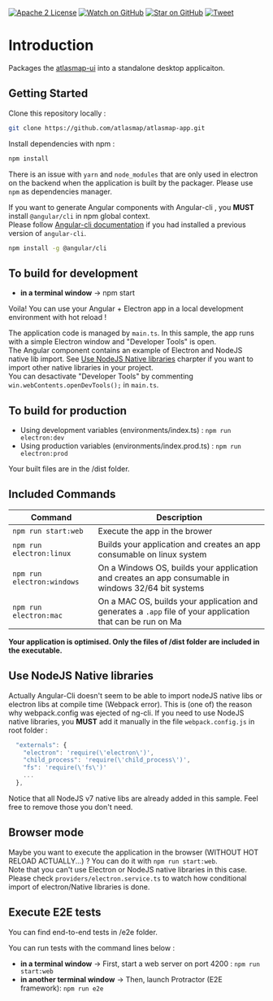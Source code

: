 [![Apache 2 License][license-badge]][license]
[![Watch on GitHub][github-watch-badge]][github-watch]
[![Star on GitHub][github-star-badge]][github-star]
[![Tweet][twitter-badge]][twitter]

# Introduction

Packages the [atlasmap-ui](https://github.com/atlasmap/atlasmap-ui) into a standalone desktop applicaiton. 

## Getting Started

Clone this repository locally :

``` bash
git clone https://github.com/atlasmap/atlasmap-app.git
```

Install dependencies with npm :

``` bash
npm install
```

There is an issue with `yarn` and `node_modules` that are only used in electron on the backend when the application is built by the packager. Please use `npm` as dependencies manager.

If you want to generate Angular components with Angular-cli , you **MUST** install `@angular/cli` in npm global context.  
Please follow [Angular-cli documentation](https://github.com/angular/angular-cli) if you had installed a previous version of `angular-cli`.

``` bash
npm install -g @angular/cli
```

## To build for development

- **in a terminal window** -> npm start  

Voila! You can use your Angular + Electron app in a local development environment with hot reload !

The application code is managed by `main.ts`. In this sample, the app runs with a simple Electron window and "Developer Tools" is open.  
The Angular component contains an example of Electron and NodeJS native lib import. See [Use NodeJS Native libraries](#use-nodejs-native-libraries) charpter if you want to import other native libraries in your project.  
You can desactivate "Developer Tools" by commenting `win.webContents.openDevTools();` in `main.ts`.

## To build for production

- Using development variables (environments/index.ts) :  `npm run electron:dev`
- Using production variables (environments/index.prod.ts) :  `npm run electron:prod`

Your built files are in the /dist folder.

## Included Commands

|Command|Description|
|--|--|
|`npm run start:web`| Execute the app in the brower |
|`npm run electron:linux`| Builds your application and creates an app consumable on linux system |
|`npm run electron:windows`| On a Windows OS, builds your application and creates an app consumable in windows 32/64 bit systems |
|`npm run electron:mac`|  On a MAC OS, builds your application and generates a `.app` file of your application that can be run on Ma |

**Your application is optimised. Only the files of /dist folder are included in the executable.**

## Use NodeJS Native libraries

Actually Angular-Cli doesn't seem to be able to import nodeJS native libs or electron libs at compile time (Webpack error). This is (one of) the reason why webpack.config was ejected of ng-cli.
If you need to use NodeJS native libraries, you **MUST** add it manually in the file `webpack.config.js` in root folder :

```javascript
  "externals": {
    "electron": 'require(\'electron\')',
    "child_process": 'require(\'child_process\')',
    "fs": 'require(\'fs\')'
    ...
  },
```

Notice that all NodeJS v7 native libs are already added in this sample. Feel free to remove those you don't need.

## Browser mode

Maybe you want to execute the application in the browser (WITHOUT HOT RELOAD ACTUALLY...) ? You can do it with `npm run start:web`.  
Note that you can't use Electron or NodeJS native libraries in this case. Please check `providers/electron.service.ts` to watch how conditional import of electron/Native libraries is done.

## Execute E2E tests

You can find end-to-end tests in /e2e folder.

You can run tests with the command lines below : 
- **in a terminal window** -> First, start a web server on port 4200 : `npm run start:web`  
- **in another terminal window** -> Then, launch Protractor (E2E framework): `npm run e2e`

[license]: https://github.com/atlasmap/atlasmap-app/blob/master/LICENSE.md
[github-watch-badge]: https://img.shields.io/github/watchers/atlasmap/atlasmap-app.svg?style=social
[github-watch]: https://github.com/atlasmap/atlasmap-app/watchers
[dependencyci-badge]: https://dependencyci.com/github/atlasmap/atlasmap-app/badge
[dependencyci]: https://dependencyci.com/github/atlasmap/atlasmap-app
[license-badge]: https://img.shields.io/badge/license-Apache2-blue.svg?style=flat
[github-star-badge]: https://img.shields.io/github/stars/atlasmap/atlasmap-app.svg?style=social
[github-star]: https://github.com/atlasmap/atlasmap-app/stargazers
[twitter]: https://twitter.com/intent/tweet?text=Check%20out%20atlasmap!%20https://github.com/atlasmap/atlasmap-app%20%F0%9F%91%8D
[twitter-badge]: https://img.shields.io/twitter/url/https/github.com/atlasmap/atlasmap-app.svg?style=social
